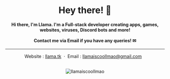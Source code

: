 

<div align="center">

<h1> Hey there! 👋 </h1>
<h4>Hi there, I'm Llama. I'm a Full-stack developer creating apps, games, websites, viruses, Discord bots and more!<br /><br/> Contact me via Email if you have any queries! ✉</h4>
<hr>

Website : [llama.tk](https://llama.tk) &nbsp;&middot;&nbsp;
Email : [llamaiscoollmao@gmail.com](mailto:llamaiscoollmao@gmail.com) &nbsp;&nbsp;

<br />
<img src="https://komarev.com/ghpvc/?username=llamaiscoollmao&label=Profile%20views&color=0e75b6&style=flat" alt="llamaiscoollmao" /> 

</div>
